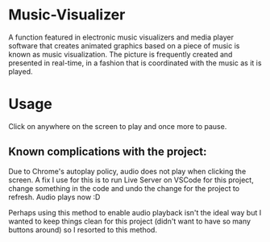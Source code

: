 # Music-Visualizer
A function featured in electronic music visualizers and media player software that creates animated graphics based on a piece of music is known as music visualization. The picture is frequently created and presented in real-time, in a fashion that is coordinated with the music as it is played.

# Usage
Click on anywhere on the screen to play and once more to pause.

## Known complications with the project:
Due to Chrome's autoplay policy, audio does not play when clicking the screen. A fix I use for this is to run Live Server on VSCode for this project, change something in the code and undo the change for the project to refresh. Audio plays now :D

Perhaps using this method to enable audio playback isn't the ideal way but I wanted to keep things clean for this project (didn't want to have so many buttons around) so I resorted to this method.

